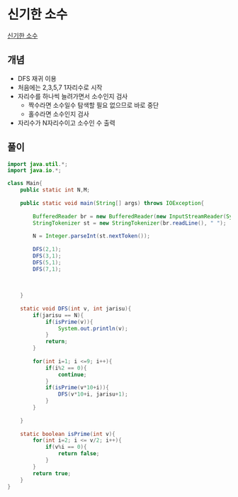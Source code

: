 # 신기한 소수

[신기한 소수](https://www.acmicpc.net/problem/2023)

## 개념
+ DFS 재귀 이용
+ 처음에는 2,3,5,7 1자리수로 시작
+ 자리수를 하나씩 늘려가면서 소수인지 검사
  + 짝수라면 소수일수 탐색할 필요 없으므로 바로 중단 
  + 홀수라면 소수인지 검사
+ 자리수가 N자리수이고 소수인 수 출력 

## 풀이
```java
import java.util.*;
import java.io.*;

class Main{
    public static int N,M;
    
    public static void main(String[] args) throws IOException{
        
        BufferedReader br = new BufferedReader(new InputStreamReader(System.in));
        StringTokenizer st = new StringTokenizer(br.readLine(), " ");
        
        N = Integer.parseInt(st.nextToken());
        
        DFS(2,1);
        DFS(3,1);
        DFS(5,1);
        DFS(7,1);
        
        
        
    }
    
    static void DFS(int v, int jarisu){
        if(jarisu == N){
            if(isPrime(v)){
                System.out.println(v);
            }
            return;
        }
        
        for(int i=1; i <=9; i++){
            if(i%2 == 0){
                continue; 
            }
            if(isPrime(v*10+i)){
                DFS(v*10+i, jarisu+1);
            }
        }
        
    }
    
    static boolean isPrime(int v){
        for(int i=2; i <= v/2; i++){
            if(v%i == 0){
                return false;
            }
        }
        return true; 
    }
}
```